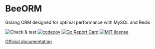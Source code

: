 # BeeORM

Golang ORM designed for optimal performance with MySQL and Redis

![Check & test](https://github.com/latolukasz/beeorm/workflows/Check%20&%20test/badge.svg)
[![codecov](https://codecov.io/gh/latolukasz/beeorm/branch/v2/graph/badge.svg?token=vUIiVutNWz)](https://codecov.io/gh/latolukasz/beeorm)
[![Go Report Card](https://goreportcard.com/badge/github.com/latolukasz/beeorm)](https://goreportcard.com/report/github.com/latolukasz/beeorm)
[![MIT license](https://img.shields.io/badge/license-MIT-brightgreen.svg)](https://opensource.org/licenses/MIT)

[Official documentation](https://beeorm.io)